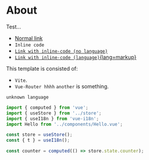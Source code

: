 # About

Test...

- [Normal link](#)
- `Inline code`
- [`Link with inline-code (no language)`](#)
- [`Link with inline-code (language)`{lang=markup}](#)

This template is consisted of:

- `Vite`.
- `Vue-Router hhhh` `another` is something.

```
unknown language
```

```javascript
import { computed } from 'vue';
import { useStore } from '../store';
import { useI18n } from 'vue-i18n';
import Hello from '../components/Hello.vue';

const store = useStore();
const { t } = useI18n();

const counter = computed(() => store.state.counter);
```
